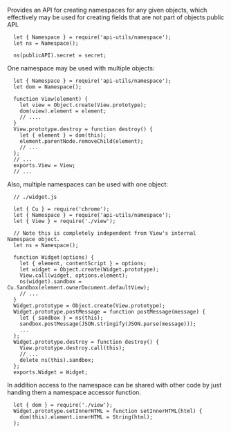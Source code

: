 Provides an API for creating namespaces for any given objects, which
effectively may be used for creating fields that are not part of objects
public API.

      let { Namespace } = require('api-utils/namespace');
      let ns = Namespace();

      ns(publicAPI).secret = secret;

One namespace may be used with multiple objects:

      let { Namespace } = require('api-utils/namespace');
      let dom = Namespace();

      function View(element) {
        let view = Object.create(View.prototype);
        dom(view).element = element;
        // ....
      }
      View.prototype.destroy = function destroy() {
        let { element } = dom(this);
        element.parentNode.removeChild(element);
        // ...
      };
      // ...
      exports.View = View;
      // ...

Also, multiple namespaces can be used with one object:

      // ./widget.js

      let { Cu } = require('chrome');
      let { Namespace } = require('api-utils/namespace');
      let { View } = require('./view');

      // Note this is completely independent from View's internal Namespace object.
      let ns = Namespace();

      function Widget(options) {
        let { element, contentScript } = options;
        let widget = Object.create(Widget.prototype);
        View.call(widget, options.element);
        ns(widget).sandbox = Cu.Sandbox(element.ownerDocument.defaultView);
        // ...
      }
      Widget.prototype = Object.create(View.prototype);
      Widget.prototype.postMessage = function postMessage(message) {
        let { sandbox } = ns(this);
        sandbox.postMessage(JSON.stringify(JSON.parse(message)));
        ...
      };
      Widget.prototype.destroy = function destroy() {
        View.prototype.destroy.call(this);
        // ...
        delete ns(this).sandbox;
      };
      exports.Widget = Widget;

In addition access to the namespace can be shared with other code by just
handing them a namespace accessor function.

      let { dom } = require('./view');
      Widget.prototype.setInnerHTML = function setInnerHTML(html) {
        dom(this).element.innerHTML = String(html);
      };
